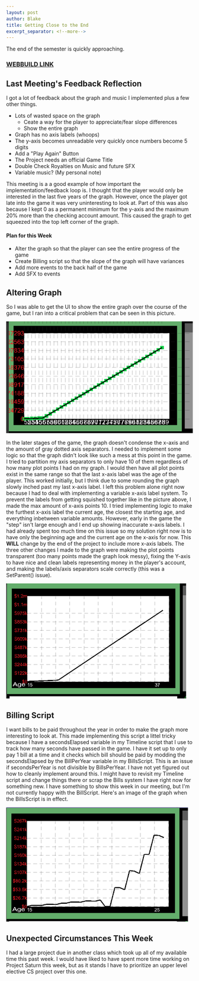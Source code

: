 ```yaml
---
layout: post
author: Blake
title: Getting Close to the End
excerpt_separator: <!--more-->
---
```


The end of the semester is quickly approaching.

<!--more-->

### [**WEBBUILD LINK**](/4-8-WebBuild/index.html)

## Last Meeting's Feedback Reflection

I got a lot of feedback about the graph and music I implemented plus a few other things.

- Lots of wasted space on the graph
	- Ceate a way for the player to appreciate/fear slope differences
	- Show the entire graph
- Graph has no axis labels (whoops)
- The y-axis becomes unreadable very quickly once numbers become 5 digits
- Add a "Play Again" Button
- The Project needs an official Game Title
- Double Check Royalties on Music and future SFX
- Variable music? (My personal note)

This meeting is a a good example of how important the implementation/feedback loop is. I thought that the player would only be interested in the last five years of the graph. However, once the player got late into the game it was very uninteresting to look at. Part of this was also because I kept 0 as a permanent minimum for the y-axis and the maximum 20% more than the checking account amount. This caused the graph to get squeezed into the top left corner of the graph.

#### Plan for this Week

- Alter the graph so that the player can see the entire progress of the game
- Create Billing script so that the slope of the graph will have variances
- Add more events to the back half of the game
- Add SFX to events 

## Altering Graph

So I was able to get the UI to show the entire graph over the course of the game, but I ran into a critical problem that can be seen in this picture.

![graph_squish](/images/graph_squish.PNG)

In the later stages of the game, the graph doesn't condense the x-axis and the amount of gray dotted axis separators. I needed to implement some logic so that the graph didn't look like such a mess at this point in the game. I tried to partition my axis separators to only have 10 of them regardless of how many plot points I had on my graph. I would then have all plot points exist in the same range so that the last x-axis label was the age of the player. This worked initially, but I think due to some rounding the graph slowly inched past my last x-axis label. I left this problem alone right now because I had to deal with implementing a variable x-axis label system. To prevent the labels from getting squished together like in the picture above, I made the max amount of x-axis points 10. I tried implementing logic to make the furthest x-axis label the current age, the closest the starting age, and everything inbetween variable amounts. However, early in the game the "step" isn't large enough and I end up showing inaccurate x-axis labels. I had already spent too much time on this issue so my solution right now is to have only the beginning age and the current age on the x-axis for now. This **WILL** change by the end of the project to include more x-axis labels. The three other changes I made to the graph were making the plot points transparent (too many points made the graph look messy), fixing the Y-axis to have nice and clean labels representing money in the player's account, and making the labels/axis separators scale correctly (this was a SetParent() issue).

![graph_april8](/images/graph_april8.PNG)

## Billing Script

I want bills to be paid throughout the year in order to make the graph more interesting to look at. This made implementing this script a littel tricky because I have a secondsElapsed variable in my Timeline script that I use to track how many seconds have passed in the game. I have it set up to only pay 1 bill at a time and it checks which bill should be paid by modding the secondsElapsed by the BillPerYear variable in my BillsScript. This is an issue if secondsPerYear is not divisible by BillsPerYear. I have not yet figured out how to cleanly implement around this. I might have to revisit my Timeline script and change things there or scrap the Bills system I have right now for something new. I have something to show this week in our meeting, but I'm not currently happy with the BillScript. Here's an image of the graph when the BillsScript is in effect.

![graph_bills](/images/graph_bills.PNG)

## Unexpected Circumstances This Week

I had a large project due in another class which took up all of my available time this past week. I would have liked to have spent more time working on Project Saturn this week, but as it stands I have to prioritize an upper level elective CS project over this one.